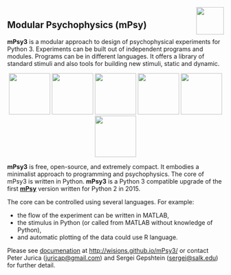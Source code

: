 <img src="https://raw.github.com/juricap/mPsy/gh-pages/_images/logo_mpsy512_g.png" width="64" heitgh="64" align="right">

Modular Psychophysics (mPsy)
----------------------------

**mPsy3** is a modular approach to design of psychophysical experiments for Python 3. Experiments can be built out of independent programs and modules. Programs can be in different languages. It offers a library of standard stimuli and also tools for building new stimuli, static and dynamic.

<p align="center">
  <img src="https://raw.github.com/juricap/mPsy/gh-pages/_images/0001.png" width="96" height="96">
  <img src="https://raw.github.com/juricap/mPsy/gh-pages/_images/0002.png" width="96" height="96">
  <img src="https://raw.github.com/juricap/mPsy/gh-pages/_images/0003.png" width="96" height="96">
  <img src="https://raw.github.com/juricap/mPsy/gh-pages/_images/0004.png" width="96" height="96">
  <img src="https://raw.github.com/juricap/mPsy/gh-pages/_images/0005.png" width="96" height="96">
  <img src="https://raw.github.com/juricap/mPsy/gh-pages/_images/0007.png" width="96" height="96">
</p>

**mPsy3** is free, open-source, and extremely compact. It embodies a minimalist approach to programming and psychophysics. 
The core of mPsy3 is written in Python. **mPsy3** is a Python 3 compatible upgrade of the first [**mPsy**](http://wisions.github.io/mPsy/) version written for Python 2 in 2015.

The core can be controlled using several languages. For example:

* the flow of the experiment can be written in MATLAB,
* the stimulus in Python (or called from MATLAB without knowledge of Python),
* and automatic plotting of the data could use R language. 

Please see [documenation](http://wisions.github.io/mPsy3/) at http://wisions.github.io/mPsy3/ or contact Peter Jurica (juricap@gmail.com) and Sergei Gepshtein (sergei@salk.edu) for further detail.


